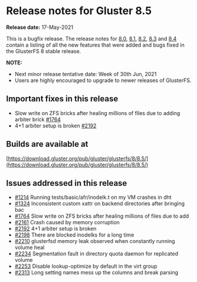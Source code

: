 # Release notes for Gluster 8.5

**Release date:** 17-May-2021

This is a bugfix release. The release notes for [8.0](8.0.md), [8.1](8.1.md), [8.2](8.2.md), [8.3](8.3.md) and [8.4](8.4.md) contain a listing of all the new features that were added and bugs fixed in the GlusterFS 8 stable release.

**NOTE:**

- Next minor release tentative date: Week of 30th Jun, 2021
- Users are highly encouraged to upgrade to newer releases of GlusterFS.

## Important fixes in this release

- Slow write on ZFS bricks after healing millions of files due to adding arbiter brick [#1764](https://github.com/gluster/glusterfs/issues/1764)
- 4+1 arbiter setup is broken [#2192](https://github.com/gluster/glusterfs/issues/2192)

## Builds are available at

[https://download.gluster.org/pub/gluster/glusterfs/8/8.5/](https://download.gluster.org/pub/gluster/glusterfs/8/8.5/)

## Issues addressed in this release

- [#1214](https://github.com/gluster/glusterfs/issues/1214) Running tests/basic/afr/inodelk.t on my VM crashes in dht
- [#1324](https://github.com/gluster/glusterfs/issues/1324) Inconsistent custom xattr on backend directories after bringing bac
- [#1764](https://github.com/gluster/glusterfs/issues/1764) Slow write on ZFS bricks after healing millions of files due to add
- [#2161](https://github.com/gluster/glusterfs/issues/2161) Crash caused by memory corruption
- [#2192](https://github.com/gluster/glusterfs/issues/2192) 4+1 arbiter setup is broken
- [#2198](https://github.com/gluster/glusterfs/issues/2198) There are blocked inodelks for a long time
- [#2210](https://github.com/gluster/glusterfs/issues/2210) glusterfsd memory leak observed when constantly running volume heal
- [#2234](https://github.com/gluster/glusterfs/issues/2234) Segmentation fault in directory quota daemon for replicated volume
- [#2253](https://github.com/gluster/glusterfs/issues/2253) Disable lookup-optimize by default in the virt group
- [#2313](https://github.com/gluster/glusterfs/issues/2313) Long setting names mess up the columns and break parsing
